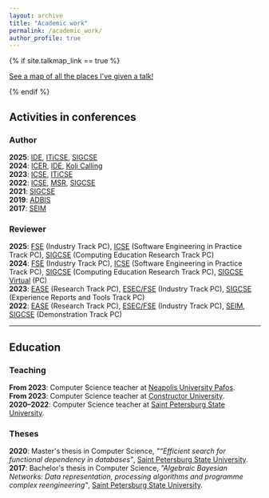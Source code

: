 ```yaml
---
layout: archive
title: "Academic work"
permalink: /academic_work/
author_profile: true
---
```


{% if site.talkmap_link == true %}

<p style="text-decoration:underline;"><a href="/talkmap.html">See a map of all the places I've given a talk!</a></p>

{% endif %}

<h2>Activities in conferences</h2>

<h3>Author</h3>

<b>2025</b>: <a href="https://ide-workshop.github.io/">IDE</a>, <a href="https://iticse.acm.org/2025/">ITiCSE</a>, <a href="https://sigcse2025.sigcse.org/">SIGCSE</a><br>
<b>2024</b>: <a href="https://conf.researchr.org/home/icer-2024">ICER</a>, <a href="https://ide-workshop.github.io/content/ide-2024.html">IDE</a>, <a href="https://www.kolicalling.fi/">Koli Calling</a><br>
<b>2023</b>: <a href="https://conf.researchr.org/home/icse-2023">ICSE</a>, <a href="https://iticse.acm.org/2023/">ITiCSE</a><br>
<b>2022</b>: <a href="https://conf.researchr.org/home/icse-2022">ICSE</a>, <a href="https://conf.researchr.org/home/msr-2022">MSR</a>, <a href="https://sigcse2022.sigcse.org/">SIGCSE</a><br>
<b>2021</b>: <a href="https://sigcse2021.sigcse.org/">SIGCSE</a><br>
<b>2019</b>: <a href="https://adbis2019.um.si/">ADBIS</a><br>
<b>2017</b>: <a href="https://ceur-ws.org/Vol-1864/">SEIM</a>

<h3>Reviewer</h3>

<b>2025</b>: <a href="https://conf.researchr.org/track/fse-2025/fse-2025-industry-papers">FSE</a> (Industry Track PC), <a href="https://conf.researchr.org/track/icse-2025/icse-2025-software-engineering-in-practice?">ICSE</a> (Software Engineering in Practice Track PC), <a href="https://sigcse2025.sigcse.org/track/sigcse-ts-2025-Papers">SIGCSE</a> (Computing Education Research Track PC) <br>
<b>2024</b>: <a href="https://2024.esec-fse.org/track/fse-2024-industry?">FSE</a> (Industry Track PC), <a href="https://conf.researchr.org/track/icse-2024/icse-2024-software-engineering-in-practice?">ICSE</a> (Software Engineering in Practice Track PC), <a href="https://www.sigcse2024.org/track/sigcse-ts-2024-Papers-1">SIGCSE</a> (Computing Education Research Track PC), <a href="https://sigcsevirtual.acm.org/track/sigcse-virtual-2024-participation">SIGCSE Virtual</a> (PC)<br>
<b>2023</b>: <a href="https://conf.researchr.org/track/ease-2023/ease-2023-research?">EASE</a> (Research Track PC), <a href="https://2023.esec-fse.org/track/fse-2023-industry?">ESEC/FSE</a> (Industry Track PC), <a href="https://sigcse2023.sigcse.org/track/sigcse-ts-2023-papers">SIGCSE</a> (Experience Reports and Tools Track PC)<br>
<b>2022</b>: <a href="https://conf.researchr.org/track/ease-2022/ease-2022-research">EASE</a> (Research Track PC), <a href="https://2022.esec-fse.org/track/fse-2022-industry?">ESEC/FSE</a> (Industry Track PC), <a href="https://sigcse2022.sigcse.org/">SEIM</a>, <a href="https://sigcse2022.sigcse.org/">SIGCSE</a> (Demonstration Track PC)

<hr color="#888888" size="4" noshade>

<h2>Education</h2>

<h3>Teaching</h3>

<b>From 2023</b>: Computer Science teacher at <a href="https://www.nup.ac.cy/">Neapolis University Pafos</a>.<br>
<b>From 2023</b>: Computer Science teacher at <a href="https://constructor.university/">Constructor University</a>.<br>
<b>2020–2022</b>: Computer Science teacher at <a href="https://english.spbu.ru/">Saint Petersburg State University</a>.


<h3>Theses</h3>

<b>2020</b>: Master's thesis in Computer Science, <i>"“Efficient search for functional dependency in databases"</i>, <a href="https://english.spbu.ru/">Saint Petersburg State University</a>.<br>
<b>2017</b>: Bachelor's thesis in Computer Science, <i>"Algebraic Bayesian Networks: Data representation, processing algorithms and programme complex reengineering"</i>, <a href="https://english.spbu.ru/">Saint Petersburg State University</a>.